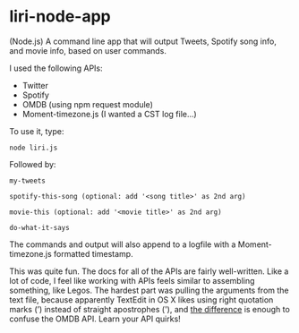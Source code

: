 # liri-node-app

(Node.js) A command line app that will output Tweets, Spotify song info, and movie info, based on user commands.

I used the following APIs:

- Twitter
- Spotify
- OMDB (using npm request module)
- Moment-timezone.js (I wanted a CST log file...)

To use it, type: 

    node liri.js

Followed by:

    my-tweets

    spotify-this-song (optional: add '<song title>' as 2nd arg)

    movie-this (optional: add '<movie title>' as 2nd arg)

    do-what-it-says

The commands and output will also append to a logfile with a Moment-timezone.js formatted timestamp.

This was quite fun. The docs for all of the APIs are fairly well-written. Like a lot of code, I feel like working with APIs feels similar to assembling something, like Legos. The hardest part was pulling the arguments from the text file, because apparently TextEdit in OS X likes using right quotation marks (’) instead of straight apostrophes ('), and [the difference](http://stackoverflow.com/questions/6711892/right-single-apostrophe-vs-apostrophe) is enough to confuse the OMDB API. Learn your API quirks!